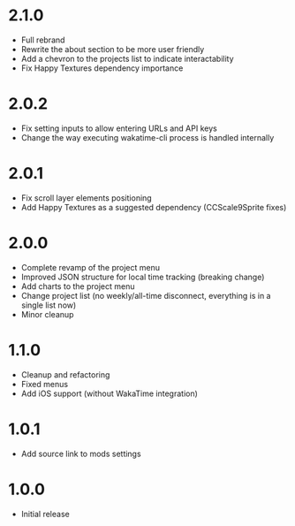 # 2.1.0
- Full rebrand
- Rewrite the about section to be more user friendly 
- Add a chevron to the projects list to indicate interactability
- Fix Happy Textures dependency importance

# 2.0.2
- Fix setting inputs to allow entering URLs and API keys
- Change the way executing wakatime-cli process is handled internally

# 2.0.1
- Fix scroll layer elements positioning
- Add Happy Textures as a suggested dependency (CCScale9Sprite fixes)

# 2.0.0
- Complete revamp of the project menu
- Improved JSON structure for local time tracking (breaking change)
- Add charts to the project menu
- Change project list (no weekly/all-time disconnect, everything is in a single list now)
- Minor cleanup

# 1.1.0
- Cleanup and refactoring
- Fixed menus
- Add iOS support (without WakaTime integration)

# 1.0.1
- Add source link to mods settings

# 1.0.0
- Initial release